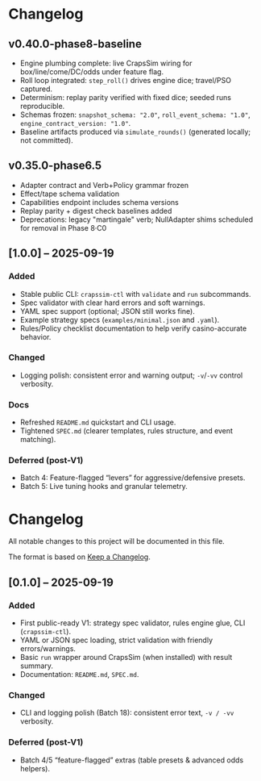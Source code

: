 # Changelog

## v0.40.0-phase8-baseline
- Engine plumbing complete: live CrapsSim wiring for box/line/come/DC/odds under feature flag.
- Roll loop integrated: `step_roll()` drives engine dice; travel/PSO captured.
- Determinism: replay parity verified with fixed dice; seeded runs reproducible.
- Schemas frozen: `snapshot_schema: "2.0"`, `roll_event_schema: "1.0"`, `engine_contract_version: "1.0"`.
- Baseline artifacts produced via `simulate_rounds()` (generated locally; not committed).

## v0.35.0-phase6.5
- Adapter contract and Verb+Policy grammar frozen
- Effect/tape schema validation
- Capabilities endpoint includes schema versions
- Replay parity + digest check baselines added
- Deprecations: legacy "martingale" verb; NullAdapter shims scheduled for removal in Phase 8·C0

## [1.0.0] – 2025-09-19
### Added
- Stable public CLI: `crapssim-ctl` with `validate` and `run` subcommands.
- Spec validator with clear hard errors and soft warnings.
- YAML spec support (optional; JSON still works fine).
- Example strategy specs (`examples/minimal.json` and `.yaml`).
- Rules/Policy checklist documentation to help verify casino-accurate behavior.

### Changed
- Logging polish: consistent error and warning output; `-v`/`-vv` control verbosity.

### Docs
- Refreshed `README.md` quickstart and CLI usage.
- Tightened `SPEC.md` (clearer templates, rules structure, and event matching).

### Deferred (post-V1)
- Batch 4: Feature-flagged “levers” for aggressive/defensive presets.
- Batch 5: Live tuning hooks and granular telemetry.


# Changelog

All notable changes to this project will be documented in this file.

The format is based on [Keep a Changelog](https://keepachangelog.com/en/1.1.0/).

## [0.1.0] – 2025-09-19
### Added
- First public-ready V1: strategy spec validator, rules engine glue, CLI (`crapssim-ctl`).
- YAML or JSON spec loading, strict validation with friendly errors/warnings.
- Basic `run` wrapper around CrapsSim (when installed) with result summary.
- Documentation: `README.md`, `SPEC.md`.

### Changed
- CLI and logging polish (Batch 18): consistent error text, `-v / -vv` verbosity.

### Deferred (post-V1)
- Batch 4/5 “feature-flagged” extras (table presets & advanced odds helpers).